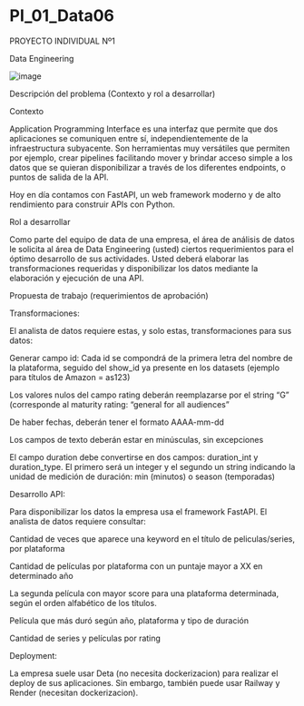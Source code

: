 # PI_01_Data06
PROYECTO INDIVIDUAL Nº1


Data Engineering


![image](https://user-images.githubusercontent.com/43472426/213601305-9b7e29de-4454-46cf-97b4-85fe8d0a207b.png)


Descripción del problema (Contexto y rol a desarrollar)


Contexto


Application Programming Interface es una interfaz que permite que dos aplicaciones se comuniquen entre sí, independientemente de la infraestructura subyacente. Son herramientas muy versátiles que permiten por ejemplo, crear pipelines facilitando mover y brindar acceso simple a los datos que se quieran disponibilizar a través de los diferentes endpoints, o puntos de salida de la API.

Hoy en día contamos con FastAPI, un web framework moderno y de alto rendimiento para construir APIs con Python.


Rol a desarrollar


Como parte del equipo de data de una empresa, el área de análisis de datos le solicita al área de Data Engineering (usted) ciertos requerimientos para el óptimo desarrollo de sus actividades. Usted deberá elaborar las transformaciones requeridas y disponibilizar los datos mediante la elaboración y ejecución de una API.

Propuesta de trabajo (requerimientos de aprobación)


Transformaciones: 

El analista de datos requiere estas, y solo estas, transformaciones para sus datos:

Generar campo id: Cada id se compondrá de la primera letra del nombre de la plataforma, seguido del show_id ya presente en los datasets (ejemplo para títulos de Amazon = as123)

Los valores nulos del campo rating deberán reemplazarse por el string “G” (corresponde al maturity rating: “general for all audiences”

De haber fechas, deberán tener el formato AAAA-mm-dd

Los campos de texto deberán estar en minúsculas, sin excepciones

El campo duration debe convertirse en dos campos: duration_int y duration_type. El primero será un integer y el segundo un string indicando la unidad de medición de duración: min (minutos) o season (temporadas)


Desarrollo API:

Para disponibilizar los datos la empresa usa el framework FastAPI. El analista de datos requiere consultar:

Cantidad de veces que aparece una keyword en el título de peliculas/series, por plataforma

Cantidad de películas por plataforma con un puntaje mayor a XX en determinado año

La segunda película con mayor score para una plataforma determinada, según el orden alfabético de los títulos.

Película que más duró según año, plataforma y tipo de duración

Cantidad de series y películas por rating


Deployment: 

La empresa suele usar Deta (no necesita dockerizacion) para realizar el deploy de sus aplicaciones. Sin embargo, también puede usar Railway y Render (necesitan dockerizacion).

